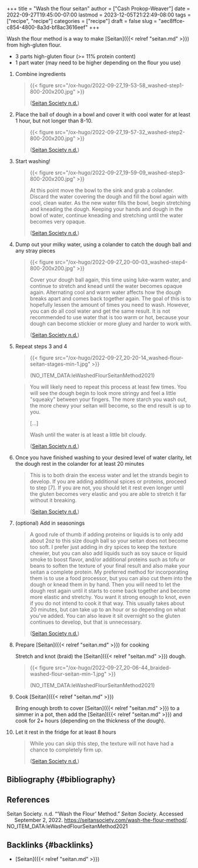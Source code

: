 +++
title = "Wash the flour seitan"
author = ["Cash Prokop-Weaver"]
date = 2022-09-27T19:45:00-07:00
lastmod = 2023-12-05T21:22:49-08:00
tags = ["recipe", "recipe"]
categories = ["recipe"]
draft = false
slug = "aec8ffce-c854-4800-8a3d-bf8ac3616eef"
+++

Wash the flour method is a way to make [Seitan]({{< relref "seitan.md" >}}) from high-gluten flour.

<div class="ingredients">

-   3 parts high-gluten flour (&gt;= 11% protein content)
-   1 part water (may need to be higher depending on the flour you use)

</div>

1.  Combine ingredients

    > {{< figure src="/ox-hugo/2022-09-27_19-53-58_washed-step1-800-200x200.jpg" >}}
    >
    > (<a href="#citeproc_bib_item_1">Seitan Society n.d.</a>)

2.  Place the ball of dough in a bowl and cover it with cool water for at least 1 hour, but not longer than 8-10.

    > {{< figure src="/ox-hugo/2022-09-27_19-57-32_washed-step2-800-200x200.jpg" >}}
    >
    > (<a href="#citeproc_bib_item_1">Seitan Society n.d.</a>)

3.  Start washing!

    > {{< figure src="/ox-hugo/2022-09-27_19-59-09_washed-step3-800-200x200.jpg" >}}
    >
    > At this point move the bowl to the sink and grab a colander. Discard the water covering the dough and fill the bowl again with cool, clean water. As the new water fills the bowl, begin stretching and kneading the dough. Keeping your hands and dough in the bowl of water, continue kneading and stretching until the water becomes very opaque.
    >
    > (<a href="#citeproc_bib_item_1">Seitan Society n.d.</a>)

4.  Dump out your milky water, using a colander to catch the dough ball and any stray pieces

    > {{< figure src="/ox-hugo/2022-09-27_20-00-03_washed-step4-800-200x200.jpg" >}}
    >
    > Cover your dough ball again, this time using luke-warm water, and continue to stretch and knead until the water becomes opaque again. Alternating cool and warm water affects how the dough breaks apart and comes back together again. The goal of this is to hopefully lessen the amount of times you need to wash. However, you can do all cool water and get the same result. It is not recommended to use water that is too warm or hot, because your dough can become stickier or more gluey and harder to work with.
    >
    > (<a href="#citeproc_bib_item_1">Seitan Society n.d.</a>)

5.  Repeat steps 3 and 4

    > {{< figure src="/ox-hugo/2022-09-27_20-20-14_washed-flour-seitan-stages-min-1.jpg" >}}
    >
    > (NO_ITEM_DATA:leWashedFlourSeitanMethod2021)

    <!--quoteend-->

    > You will likely need to repeat this process at least few times. You will see the dough begin to look more stringy and feel a little "squeaky" between your fingers. The more starch you wash out, the more chewy your seitan will become, so the end result is up to you.
    >
    > [...]
    >
    > Wash until the water is at least a little bit cloudy.
    >
    > (<a href="#citeproc_bib_item_1">Seitan Society n.d.</a>)

6.  Once you have finished washing to your desired level of water clarity, let the dough rest in the colander for at least 20 minutes

    > This is to both drain the excess water and let the strands begin to develop. If you are adding additional spices or proteins, proceed to step [7]. If you are not, you should let it rest even longer until the gluten becomes very elastic and you are able to stretch it far without it breaking.
    >
    > (<a href="#citeproc_bib_item_1">Seitan Society n.d.</a>)

7.  (optional) Add in seasonings

    > A good rule of thumb if adding proteins or liquids is to only add about 2oz to this size dough ball so your seitan does not become too soft. I prefer just adding in dry spices to keep the texture chewier, but you can also add liquids such as soy sauce or liquid smoke to boost flavor, and/or additional proteins such as tofu or beans to soften the texture of your final result and also make your seitan a complete protein. My preferred method for incorporating them is to use a food processor, but you can also cut them into the dough or knead them in by hand. Then you will need to let the dough rest again until it starts to come back together and become more elastic and stretchy. You want it strong enough to knot, even if you do not intend to cook it that way. This usually takes about 20 minutes, but can take up to an hour or so depending on what you've added. You can also leave it sit overnight so the gluten continues to develop, but that is unnecessary.
    >
    > (<a href="#citeproc_bib_item_1">Seitan Society n.d.</a>)

8.  Prepare [Seitan]({{< relref "seitan.md" >}}) for cooking

    Stretch and knot (braid) the [Seitan]({{< relref "seitan.md" >}}) dough.

    > {{< figure src="/ox-hugo/2022-09-27_20-06-44_braided-washed-flour-seitan-min-1.jpg" >}}
    >
    > (NO_ITEM_DATA:leWashedFlourSeitanMethod2021)

9.  Cook [Seitan]({{< relref "seitan.md" >}})

    Bring enough broth to cover [Seitan]({{< relref "seitan.md" >}}) to a simmer in a pot, then add the [Seitan]({{< relref "seitan.md" >}}) and cook for 2+ hours (depending on the thickness of the dough).

10. Let it rest in the fridge for at least 8 hours

    > While you can skip this step, the texture will not have had a chance to completely firm up.
    >
    > (<a href="#citeproc_bib_item_1">Seitan Society n.d.</a>)


## Bibliography {#bibliography}

## References

<style>.csl-entry{text-indent: -1.5em; margin-left: 1.5em;}</style><div class="csl-bib-body">
  <div class="csl-entry"><a id="citeproc_bib_item_1"></a>Seitan Society. n.d. “‘Wash the Flour’ Method.” <i>Seitan Society</i>. Accessed September 2, 2022. <a href="https://seitansociety.com/wash-the-flour-method/">https://seitansociety.com/wash-the-flour-method/</a>.</div>
  <div class="csl-entry">NO_ITEM_DATA:leWashedFlourSeitanMethod2021</div>
</div>


## Backlinks {#backlinks}

-   [Seitan]({{< relref "seitan.md" >}})
